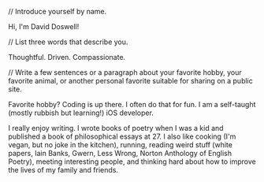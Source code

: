 
// Introduce yourself by name.

Hi, I'm David Doswell!

// List three words that describe you.

Thoughtful. Driven. Compassionate.

// Write a few sentences or a paragraph about your favorite hobby, your
favorite animal, or another personal favorite suitable for sharing on a public site.

Favorite hobby? Coding is up there. I often do that for fun. I am a self-taught (mostly rubbish but learning!) iOS developer.

I really enjoy writing. I wrote books of poetry when I was a kid and published a book of philosophical essays at 27. I also like cooking (I'm vegan, but no joke in the kitchen), running, reading weird stuff (white papers, Iain Banks, Gwern, Less Wrong, Norton Anthology of English Poetry), meeting interesting people, and thinking hard about how to improve the lives of my family and friends. 
